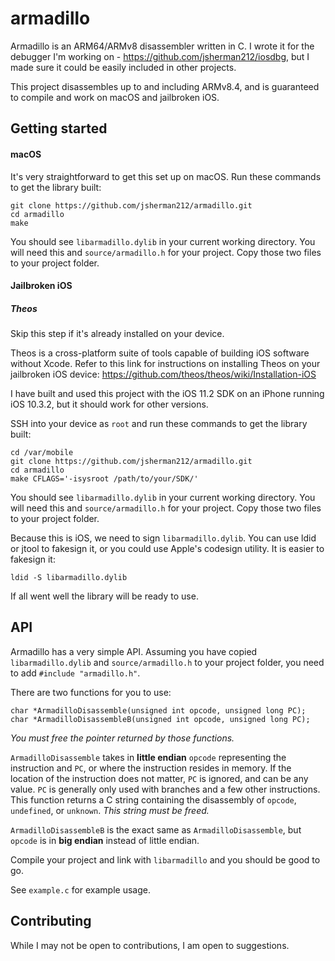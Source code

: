 # armadillo

Armadillo is an ARM64/ARMv8 disassembler written in C. I wrote it for the debugger I'm working on - https://github.com/jsherman212/iosdbg, but I made sure it could be easily included in other projects.

This project disassembles up to and including ARMv8.4, and is guaranteed to compile and work on macOS and jailbroken iOS.

## Getting started

#### macOS
It's very straightforward to get this set up on macOS. Run these commands to get the library built:

```
git clone https://github.com/jsherman212/armadillo.git
cd armadillo
make
```

You should see `libarmadillo.dylib` in your current working directory. You will need this and `source/armadillo.h` for your project. Copy those two files to your project folder.

#### Jailbroken iOS

##### Theos
Skip this step if it's already installed on your device.

Theos is a cross-platform suite of tools capable of building iOS software without Xcode. Refer to this link for instructions on installing Theos on your jailbroken iOS device: https://github.com/theos/theos/wiki/Installation-iOS

I have built and used this project with the iOS 11.2 SDK on an iPhone running iOS 10.3.2, but it should work for other versions.

SSH into your device as `root` and run these commands to get the library built:

```
cd /var/mobile
git clone https://github.com/jsherman212/armadillo.git
cd armadillo
make CFLAGS='-isysroot /path/to/your/SDK/'
```

You should see `libarmadillo.dylib` in your current working directory. You will need this and `source/armadillo.h` for your project. Copy those two files to your project folder.

Because this is iOS, we need to sign `libarmadillo.dylib`. You can use ldid or jtool to fakesign it, or you could use Apple's codesign utility. It is easier to fakesign it:

`ldid -S libarmadillo.dylib`

If all went well the library will be ready to use.

## API
Armadillo has a very simple API. Assuming you have copied `libarmadillo.dylib` and `source/armadillo.h` to your project folder, you need to add `#include "armadillo.h"`.

There are two functions for you to use:
```
char *ArmadilloDisassemble(unsigned int opcode, unsigned long PC);
char *ArmadilloDisassembleB(unsigned int opcode, unsigned long PC);
```

*You must free the pointer returned by those functions.*

`ArmadilloDisassemble` takes in **little endian** `opcode` representing the instruction and `PC`, or where the instruction resides in memory. If the location of the instruction does not matter, `PC` is ignored, and can be any value. `PC` is generally only used with branches and a few other instructions. This function returns a C string containing the disassembly of `opcode`, `undefined`, or `unknown`. *This string must be freed.*

`ArmadilloDisassembleB` is the exact same as `ArmadilloDisassemble`, but `opcode` is in **big endian** instead of little endian.

Compile your project and link with `libarmadillo` and you should be good to go.

See `example.c` for example usage.

## Contributing
While I may not be open to contributions, I am open to suggestions.
